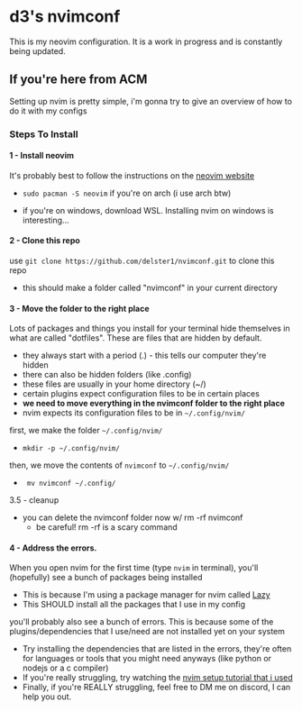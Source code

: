 # d3's nvimconf

This is my neovim configuration. It is a work in progress and is constantly being updated.  


## If you're here from ACM
Setting up nvim is pretty simple, i'm gonna try to give an overview of how to do it with my configs 
### Steps To Install
#### 1 - Install neovim

It's probably best to follow the instructions on the [neovim website](https://github.com/neovim/neovim/blob/master/INSTALL.md)

- `sudo pacman -S neovim` if you're on arch (i use arch btw)

- if you're on windows, download WSL. Installing nvim on windows is interesting...

#### 2 - Clone this repo
use `git clone https://github.com/delster1/nvimconf.git` to clone this repo
- this should make a folder called "nvimconf" in your current directory

#### 3 - Move the folder to the right place
Lots of packages and things you install for your terminal hide themselves in what are called "dotfiles". These are files that are hidden by default.
- they always start with a period (.) - this tells our computer they're hidden
- there can also be hidden folders (like .config)
- these files are usually in your home directory (~/)
- certain plugins expect configuration files to be in certain places
- **we need to move everything in the nvimconf folder to the right place**
- nvim expects its configuration files to be in `~/.config/nvim/`

first, we make the folder `~/.config/nvim/`
- `mkdir -p ~/.config/nvim/`

then, we move the contents of `nvimconf` to `~/.config/nvim/`
- ` mv nvimconf ~/.config/`

3.5 - cleanup

- you can delete the nvimconf folder now w/ rm -rf nvimconf
    - be careful! rm -rf is a scary command
#### 4 - Address the errors.
When you open nvim for the first time (type `nvim` in terminal), you'll (hopefully) see a bunch of packages being installed
- This is because I'm using a package manager for nvim called [Lazy](https://github.com/folke/lazy.nvim)
- This SHOULD install all the packages that I use in my config

you'll probably also see a bunch of errors. This is because some of the plugins/dependencies that I use/need are not installed yet on your system
- Try installing the dependencies that are listed in the errors, they're often for languages or tools that you might need anyways (like python or nodejs or a c compiler)
- If you're really struggling, try watching the [nvim setup tutorial that i used](https://www.youtube.com/watch?v=zHTeCSVAFNY)
- Finally, if you're REALLY struggling, feel free to DM me on discord, I can help you out. 

